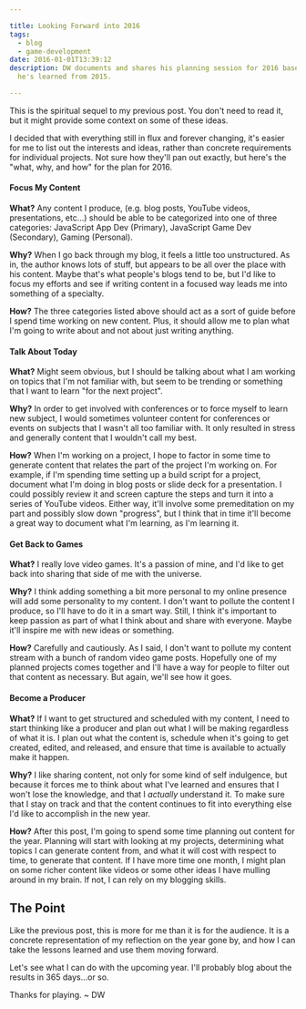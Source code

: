 ```yaml
---

title: Looking Forward into 2016
tags:
  - blog
  - game-development
date: 2016-01-01T13:39:12
description: DW documents and shares his planning session for 2016 based on what
  he's learned from 2015.

---
```


<!-- MISSING_IMG ![](http://blog.davidwesst.com/2016/01/Looking-Forward-into-2016/sunrise.png) -->

This is the spiritual sequel to my previous post. You don't need to read it, but it might provide some context on some of these ideas. 

I decided that with everything still in flux and forever changing, it's easier for me to list out the interests and ideas, rather than concrete requirements for individual projects. Not sure how they'll pan out exactly, but here's the "what, why, and how" for the plan for 2016.

#### Focus My Content
**What?** Any content I produce, (e.g. blog posts, YouTube videos, presentations, etc...) should be able to be categorized into one of three categories: JavaScript App Dev (Primary), JavaScript Game Dev (Secondary), Gaming (Personal).

**Why?** When I go back through my blog, it feels a little too unstructured. As in, the author knows lots of stuff, but appears to be all over the place with his content. Maybe that's what people's blogs tend to be, but I'd like to focus my efforts and see if writing content in a focused way leads me into something of a specialty. 

**How?** The three categories listed above should act as a sort of guide before I spend time working on new content. Plus, it should allow me to plan what I'm going to write about and not about just writing anything.

#### Talk About Today
**What?** Might seem obvious, but I should be talking about what I am working on topics that I'm not familiar with, but seem to be trending or something that I want to learn "for the next project".

**Why?** In order to get involved with conferences or to force myself to learn new subject, I would sometimes volunteer content for conferences or events on subjects that I wasn't all too familiar with. It only resulted in stress and generally content that I wouldn't call my best.

**How?** When I'm working on a project, I hope to factor in some time to generate content that relates the part of the project I'm working on. For example, if I'm spending time setting up a build script for a project, document what I'm doing in blog posts or slide deck for a presentation. I could possibly review it and screen capture the steps and turn it into a series of YouTube videos. Either way, it'll involve some premeditation on my part and possibly slow down "progress", but I think that in time it'll become a great way to document what I'm learning, as I'm learning it.

#### Get Back to Games
**What?** I really love video games. It's a passion of mine, and I'd like to get back into sharing that side of me with the universe.

**Why?** I think adding something a bit more personal to my online presence will add some personality to my content. I don't want to pollute the content I produce, so I'll have to do it in a smart way. Still, I think it's important to keep passion as part of what I think about and share with everyone. Maybe it'll inspire me with new ideas or something.

**How?** Carefully and cautiously. As I said, I don't want to pollute my content stream with a bunch of random video game posts. Hopefully one of my planned projects comes together and I'll have a way for people to filter out that content as necessary. But again, we'll see how it goes.

#### Become a Producer
**What?** If I want to get structured and scheduled with my content, I need to start thinking like a producer and plan out what I will be making regardless of what it is. I plan out what the content is, schedule when it's going to get created, edited, and released, and ensure that time is available to actually make it happen.

**Why?** I like sharing content, not only for some kind of self indulgence, but because it forces me to think about what I've learned and ensures that I won't lose the knowledge, and that I _actually_ understand it. To make sure that I stay on track and that the content continues to fit into everything else I'd like to accomplish in the new year.

**How?** After this post, I'm going to spend some time planning out content for the year. Planning will start with looking at my projects, determining what topics I can generate content from, and what it will cost with respect to time, to generate that content. If I have more time one month, I might plan on some richer content like videos or some other ideas I have mulling around in my brain. If not, I can rely on my blogging skills.

## The Point
Like the previous post, this is more for me than it is for the audience. It is a concrete representation of my reflection on the year gone by, and how I can take the lessons learned and use them moving forward.

Let's see what I can do with the upcoming year. I'll probably blog about the results in 365 days...or so.

Thanks for playing. ~ DW 
